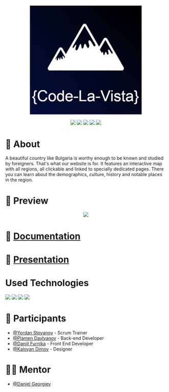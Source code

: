 <p align="center">
<img src= "code-la-vista/IMAGES/logo.jpg" width="350" text-align="center">
</p>

<p align ="center">
   <img src = "https://img.shields.io/github/languages/count/YSStoyanov20/Code-La-Vista?style=for-the-badge"> <img src = "https://img.shields.io/github/contributors/YSStoyanov20/Isaac-Oldton-Project?style=for-the-badge"> <img src = "https://img.shields.io/github/repo-size/YSStoyanov20/Isaac-Oldton-Project?style=for-the-badge">  
   <img src = "https://img.shields.io/github/last-commit/YSStoyanov20/Isaac-Oldton-Project?style=for-the-badge"> <img src = "https://img.shields.io/github/languages/top/YSStoyanov20/Isaac-Oldton-Project?style=for-the-badge">
  </p>
   

#

# 📖 About
A beautiful country like Bulgaria is worthy enough to be known and studied by foreigners. That's what our website is for. It features an interactive map with all regions, all clickable and linked to specially dedicated pages. There you can learn about the demographics, culture, history and notable places in the region.


# 🔭 Preview
<p align = "center">
<img src = "https://cdn.discordapp.com/attachments/908315011426959370/917023518284189696/unknown.png">
</p>

# 📄 [Documentation](https://github.com/YSStoyanov20/Code-La-Vista/tree/main/Documentation)
# 📄 [Presentation](https://github.com/YSStoyanov20/Code-La-Vista/blob/main/Documentation/Code-La-Vista.pptx)



# Used Technologies
<img src = "https://images-na.ssl-images-amazon.com/images/I/41KcvYbAEOL._SL500_AA300_.png" width = "40"> 
<img src = "https://upload.wikimedia.org/wikipedia/commons/thumb/d/d5/CSS3_logo_and_wordmark.svg/1200px-CSS3_logo_and_wordmark.svg.png" width = "75"> 
<img src ="https://fedojo.com/wp-content/uploads/2019/03/logo-javascript-png-html-code-allows-to-embed-javascript-logo-in-your-website-587.png" width = "45">
<img src ="https://upload.wikimedia.org/wikipedia/commons/thumb/9/9a/Visual_Studio_Code_1.35_icon.svg/2048px-Visual_Studio_Code_1.35_icon.svg.png" width = "45">

# 🧍 Participants

* [@Yordan Stoyanov](https://github.com/YSStoyanov20) - Scrum Trainer
* [@Plamen Daylyanov](https://github.com/PRDaylyanov20) - Back-end Developer
* [@Daniil Furnika](https://github.com/DVFurnika20) - Front End Developer
* [@Kaloyan Dimov](https://github.com/KHDimov20) - Designer

# 👨‍🏫 Mentor
* [@Daniel Georgiev](https://github.com/DZGeorgiev19)